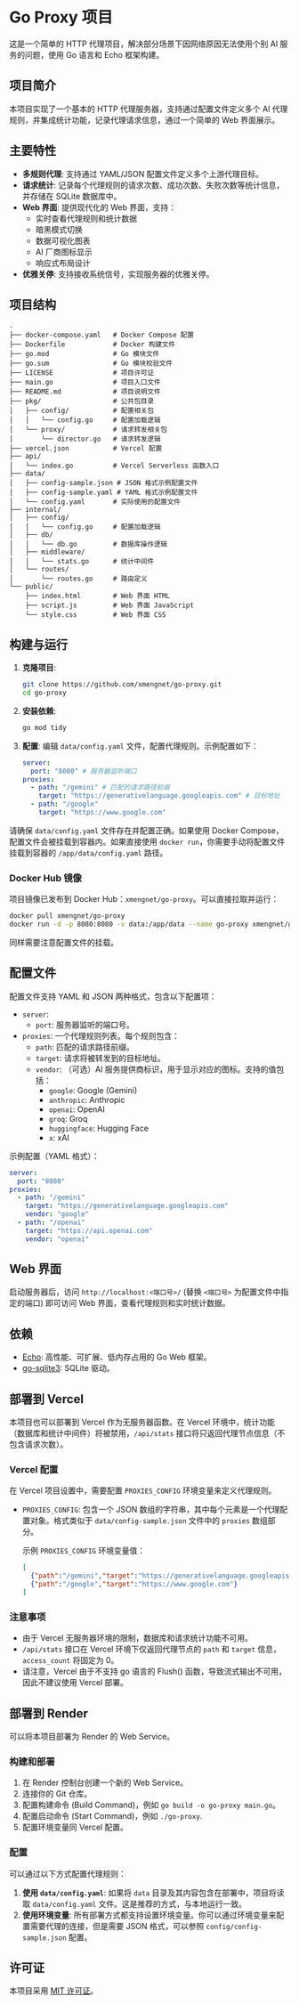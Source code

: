 # Go Proxy 项目

这是一个简单的 HTTP 代理项目，解决部分场景下因网络原因无法使用个别 AI 服务的问题，使用 Go 语言和 Echo 框架构建。

## 项目简介

本项目实现了一个基本的 HTTP 代理服务器，支持通过配置文件定义多个 AI 代理规则，并集成统计功能，记录代理请求信息，通过一个简单的 Web 界面展示。

## 主要特性

*   **多规则代理**: 支持通过 YAML/JSON 配置文件定义多个上游代理目标。
*   **请求统计**: 记录每个代理规则的请求次数、成功次数、失败次数等统计信息，并存储在 SQLite 数据库中。
*   **Web 界面**: 提供现代化的 Web 界面，支持：
    * 实时查看代理规则和统计数据
    * 暗黑模式切换
    * 数据可视化图表
    * AI 厂商图标显示
    * 响应式布局设计
*   **优雅关停**: 支持接收系统信号，实现服务器的优雅关停。

## 项目结构

```
.
├── docker-compose.yaml   # Docker Compose 配置
├── Dockerfile            # Docker 构建文件
├── go.mod                # Go 模块文件
├── go.sum                # Go 模块校验文件
├── LICENSE               # 项目许可证
├── main.go               # 项目入口文件
├── README.md             # 项目说明文件
├── pkg/                  # 公共包目录
│   ├── config/           # 配置相关包
│   │   └── config.go     # 配置加载逻辑
│   └── proxy/            # 请求转发相关包
│       └── director.go   # 请求转发逻辑
├── vercel.json           # Vercel 配置
├── api/
│   └── index.go          # Vercel Serverless 函数入口
├── data/
│   ├── config-sample.json # JSON 格式示例配置文件
│   ├── config-sample.yaml # YAML 格式示例配置文件
│   └── config.yaml       # 实际使用的配置文件
├── internal/
│   ├── config/
│   │   └── config.go     # 配置加载逻辑
│   ├── db/
│   │   └── db.go         # 数据库操作逻辑
│   ├── middleware/
│   │   └── stats.go      # 统计中间件
│   └── routes/
│       └── routes.go     # 路由定义
└── public/
    ├── index.html        # Web 界面 HTML
    ├── script.js         # Web 界面 JavaScript
    └── style.css         # Web 界面 CSS
```

## 构建与运行

1.  **克隆项目**:
    ```bash
    git clone https://github.com/xmengnet/go-proxy.git
    cd go-proxy
    ```
2.  **安装依赖**:
    ```bash
    go mod tidy
    ```
3.  **配置**:
    编辑 `data/config.yaml` 文件，配置代理规则。示例配置如下：
    ```yaml
    server:
      port: "8080" # 服务器监听端口
    proxies:
      - path: "/gemini" # 匹配的请求路径前缀
        target: "https://generativelanguage.googleapis.com" # 目标地址
      - path: "/google"
        target: "https://www.google.com"
    ```

请确保 `data/config.yaml` 文件存在并配置正确。如果使用 Docker Compose，配置文件会被挂载到容器内。如果直接使用 `docker run`，你需要手动将配置文件挂载到容器的 `/app/data/config.yaml` 路径。

### Docker Hub 镜像

项目镜像已发布到 Docker Hub：`xmengnet/go-proxy`。可以直接拉取并运行：

```bash
docker pull xmengnet/go-proxy
docker run -d -p 8080:8080 -v data:/app/data --name go-proxy xmengnet/go-proxy
```

同样需要注意配置文件的挂载。

## 配置文件

配置文件支持 YAML 和 JSON 两种格式，包含以下配置项：

*   `server`:
    *   `port`: 服务器监听的端口号。
*   `proxies`: 一个代理规则列表。每个规则包含：
    *   `path`: 匹配的请求路径前缀。
    *   `target`: 请求将被转发到的目标地址。
    *   `vendor`: （可选）AI 服务提供商标识，用于显示对应的图标。支持的值包括：
        * `google`: Google (Gemini)
        * `anthropic`: Anthropic
        * `openai`: OpenAI
        * `groq`: Groq
        * `huggingface`: Hugging Face
        * `x`: xAI

示例配置（YAML 格式）：
```yaml
server:
  port: "8080"
proxies:
  - path: "/gemini"
    target: "https://generativelanguage.googleapis.com"
    vendor: "google"
  - path: "/openai"
    target: "https://api.openai.com"
    vendor: "openai"
```

## Web 界面

启动服务器后，访问 `http://localhost:<端口号>/` (替换 `<端口号>` 为配置文件中指定的端口) 即可访问 Web 界面，查看代理规则和实时统计数据。

## 依赖

*   [Echo](https://github.com/labstack/echo): 高性能、可扩展、低内存占用的 Go Web 框架。
*   [go-sqlite3](https://github.com/mattn/go-sqlite3): SQLite 驱动。

## 部署到 Vercel

本项目也可以部署到 Vercel 作为无服务器函数。在 Vercel 环境中，统计功能（数据库和统计中间件）将被禁用，`/api/stats` 接口将只返回代理节点信息（不包含请求次数）。

### Vercel 配置

在 Vercel 项目设置中，需要配置 `PROXIES_CONFIG` 环境变量来定义代理规则。

*   `PROXIES_CONFIG`: 包含一个 JSON 数组的字符串，其中每个元素是一个代理配置对象。格式类似于 `data/config-sample.json` 文件中的 `proxies` 数组部分。

    示例 `PROXIES_CONFIG` 环境变量值：
    ```json
    [
      {"path":"/gemini","target":"https://generativelanguage.googleapis.com"},
      {"path":"/google","target":"https://www.google.com"}
    ]
    ```

### 注意事项

*   由于 Vercel 无服务器环境的限制，数据库和请求统计功能不可用。
*   `/api/stats` 接口在 Vercel 环境下仅返回代理节点的 `path` 和 `target` 信息，`access_count` 将固定为 0。
*   请注意，Vercel 由于不支持 go 语言的 Flush() 函数，导致流式输出不可用，因此不建议使用 Vercel 部署。

## 部署到 Render

可以将本项目部署为 Render 的 Web Service。

### 构建和部署

1.  在 Render 控制台创建一个新的 Web Service。
2.  连接你的 Git 仓库。
3.  配置构建命令 (Build Command)，例如 `go build -o go-proxy main.go`。
4.  配置启动命令 (Start Command)，例如 `./go-proxy`.
5.  配置环境变量同 Vercel 配置。

### 配置

可以通过以下方式配置代理规则：

1.  **使用 `data/config.yaml`**: 如果将 `data` 目录及其内容包含在部署中，项目将读取 `data/config.yaml` 文件。这是推荐的方式，与本地运行一致。
2.  **使用环境变量**: 所有部署方式都支持设置环境变量。你可以通过环境变量来配置需要代理的连接，但是需要 JSON 格式，可以参照 `config/config-sample.json` 配置。


## 许可证

本项目采用 [MIT 许可证](LICENSE)。
